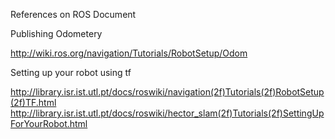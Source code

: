 


References on ROS Document

Publishing Odometery

http://wiki.ros.org/navigation/Tutorials/RobotSetup/Odom


Setting up your robot using tf

http://library.isr.ist.utl.pt/docs/roswiki/navigation(2f)Tutorials(2f)RobotSetup(2f)TF.html
http://library.isr.ist.utl.pt/docs/roswiki/hector_slam(2f)Tutorials(2f)SettingUpForYourRobot.html
